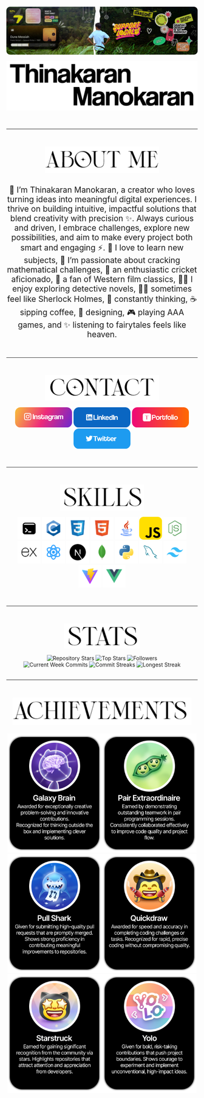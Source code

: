 <!-- Banner stays as-is -->
<p align="center">
  <img src="public/images/Banner.png" alt="Banner">
</p>

<!-- Name image with light/dark mode -->
<p align="center">
  <picture>
    <source srcset="public/images/name-dark.png" media="(prefers-color-scheme: dark)">
    <img src="public/images/name-light.png" alt="Name">
  </picture>
</p>
<br>
<hr>
<br>

<!-- About image with light/dark mode -->
<p align="center">
  <picture>
    <source width="300" srcset="public/images/about-dark.png" media="(prefers-color-scheme: dark)">
    <img src="public/images/about-light.png" alt="About" width="300">
  </picture>
    <h2 align="center" style="font-weight: normal">🌟 I’m Thinakaran Manokaran, a creator who loves turning ideas into meaningful digital experiences. I thrive on building intuitive, impactful solutions that blend creativity with precision ✨. Always curious and driven, I embrace challenges, explore new possibilities, and aim to make every project both smart and engaging ⚡. 👼 I love to learn new subjects, 🥇 I’m passionate about cracking mathematical challenges, 🏏 an enthusiastic cricket aficionado, 🤠 a fan of Western film classics, 🧘🏻 I enjoy exploring detective novels, 🕵️‍♂️ sometimes feel like Sherlock Holmes, 🤔 constantly thinking, ☕ sipping coffee, 🎨 designing, 🎮 playing AAA games, and ✨ listening to fairytales feels like heaven.</h2>
</p>

<br>
<hr>
<br>

<!-- Contact image with light/dark mode -->
<p align="center">
  <picture>
    <source srcset="public/images/contact-dark.png" media="(prefers-color-scheme: dark)" width="300">
    <img src="public/images/contact-light.png" alt="Contact" width="300">
  </picture>
</p>

<p align="center">
  <a href="https://www.instagram.com/thinakaranmanokaran" target="_blank" style="text-decoration:none;">
    <img src="public/images/instagram.png" width="150" alt="Instagram">
  </a>
  <a href="https://www.linkedin.com/in/thinakaran-manohar" target="_blank" style="text-decoration:none;">
    <img src="public/images/linkedin.png" width="150" alt="LinkedIn">
  </a>
  <a href="https://www.thinakaran.dev" target="_blank" style="text-decoration:none;">
    <img src="public/images/portfolio.png" width="150" alt="Portfolio">
  </a>
  <a href="https://twitter.com/DheenaManohar" target="_blank" style="text-decoration:none;">
    <img src="public/images/twitter.png" width="150" alt="Twitter">
  </a>
</p>

<br>
<hr>
<br>

<p align="center">
  <picture>
    <source srcset="public/images/skills-dark.png" media="(prefers-color-scheme: dark)" width="220">
    <img src="public/images/skills-light.png" alt="Skills" width="220">
  </picture>
</p>

<p align="center" width="300">
  <img src="public/images/skills/bash.png" alt="Bash" width="60" />
  <img src="public/images/skills/c.png" alt="C" width="60" />
  <img src="public/images/skills/css.png" alt="CSS" width="60" />
  <img src="public/images/skills/html.png" alt="HTML" width="60" />
  <img src="public/images/skills/java.png" alt="Java" width="60" />
  <img src="public/images/skills/js.png" alt="JavaScript" width="60" />
  <img src="public/images/skills/node.png" alt="Node.js" width="60" />
  <img src="public/images/skills/expresss.png" alt="Express" width="60" />
  <img src="public/images/skills/react.png" alt="React" width="60" />
  <img src="public/images/skills/next.png" alt="Next.js" width="60" />
  <img src="public/images/skills/mongo.png" alt="MongoDB" width="60" />
  <img src="public/images/skills/python.png" alt="Python" width="60" />
  <img src="public/images/skills/sql.png" alt="SQL" width="60" />
  <img src="public/images/skills/tailwind.png" alt="Tailwind CSS" width="60" />
  <img src="public/images/skills/vite.png" alt="Vite" width="60" />
  <img src="public/images/skills/vue.png" alt="Vue" width="60" />
</p>
<br>
<hr>
<br>

<p align="center">
  <picture>
    <source srcset="public/images/stats-dark.png" media="(prefers-color-scheme: dark)" width="200">
    <img src="public/images/stats-light.png" alt="Skills" width="200">
  </picture>
</p>

<div align="center">
  <!-- First row -->
  <div>
    <picture title="Totla Stars">
      <source srcset="https://thinakaran-github.onrender.com/light/stars.svg" media="(prefers-color-scheme: dark)">
      <img src="https://thinakaran-github.onrender.com/dark/stars.svg" alt="Repository Stars">
    </picture>
    <picture title="No.of Stars in Top Repo">
      <source srcset="https://thinakaran-github.onrender.com/light/top-starred.svg" media="(prefers-color-scheme: dark)">
      <img src="https://thinakaran-github.onrender.com/dark/top-starred.svg" alt="Top Stars">
    </picture>
    <picture title="Total Followers">
      <source srcset="https://thinakaran-github.onrender.com/light/followers.svg" media="(prefers-color-scheme: dark)">
      <img src="https://thinakaran-github.onrender.com/dark/followers.svg" alt="Followers">
    </picture>
  </div>

  <!-- Second row: 3 stats -->
  <div>
    <picture title="Current Week Commits">
      <source srcset="https://thinakaran-github.onrender.com/light/current-week-commits.svg" media="(prefers-color-scheme: dark)">
      <img src="https://thinakaran-github.onrender.com/dark/current-week-commits.svg" alt="Current Week Commits">
    </picture>
    <picture title="Current Streak">
      <source srcset="https://thinakaran-github.onrender.com/light/streaks.svg" media="(prefers-color-scheme: dark)">
      <img src="https://thinakaran-github.onrender.com/dark/streaks.svg" alt="Commit Streaks">
    </picture>
    <picture title="Long Streak Maintained">
      <source srcset="https://thinakaran-github.onrender.com/light/long-streaks.svg" media="(prefers-color-scheme: dark)">
      <img src="https://thinakaran-github.onrender.com/dark/long-streaks.svg" alt="Longest Streak">
    </picture>
  </div>
</div>

<br>
<hr>
<br>

<p align="center">
  <picture>
    <source srcset="public/images/achieve-dark.png" media="(prefers-color-scheme: dark)" width="470">
    <img src="public/images/achieve-light.png" alt="Skills" width="470">
  </picture>
</p>

<div align="center">
  <div style="display:flex; justify-content:center; flex-wrap:wrap; margin-top:20px;">
    <picture title="GalaxyBrain: Creative problem-solving and innovative contributions.">
      <source srcset="public/images/achievements/GalaxyBrain-dark.png" media="(prefers-color-scheme: dark)">
      <img src="public/images/achievements/GalaxyBrain-light.png" alt="GalaxyBrain" width="250">
    </picture>
    <picture title="PairExtraordinaire: Outstanding teamwork in pair programming sessions.">
      <source srcset="public/images/achievements/PairExtraordinaire-dark.png" media="(prefers-color-scheme: dark)">
      <img src="public/images/achievements/PairExtraordinaire-light.png" alt="PairExtraordinaire" width="250">
    </picture>
    <picture title="PullShark: High-quality pull requests merged promptly.">
      <source srcset="public/images/achievements/PullShark-dark.png" media="(prefers-color-scheme: dark)">
      <img src="public/images/achievements/PullShark-light.png" alt="PullShark" width="250">
    </picture>
    <picture title="QuickDraw: Fast and precise completion of coding challenges.">
      <source srcset="public/images/achievements/QuickDraw_dark.png" media="(prefers-color-scheme: dark)">
      <img src="public/images/achievements/QuickDraw_light.png" alt="QuickDraw" width="250">
    </picture>
    <picture title="StarStruck: Gained recognition from the community via stars.">
      <source srcset="public/images/achievements/StarStruck-dark.png" media="(prefers-color-scheme: dark)">
      <img src="public/images/achievements/StarStruck-light.png" alt="StarStruck" width="250">
    </picture>
    <picture title="YOLO Badge: Bold contributions pushing project boundaries.">
      <source srcset="public/images/achievements/YOLO_Badge-dark.png" media="(prefers-color-scheme: dark)">
      <img src="public/images/achievements/YOLO_Badge-light.png" alt="YOLO Badge" width="250">
    </picture>
  </div>
</div>
